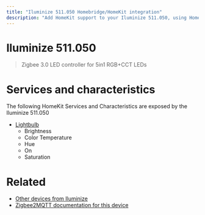 ```yaml
---
title: "Iluminize 511.050 Homebridge/HomeKit integration"
description: "Add HomeKit support to your Iluminize 511.050, using Homebridge, Zigbee2MQTT and homebridge-z2m."
---
```

<!---
This file has been GENERATED using src/docgen/docgen.ts
DO NOT EDIT THIS FILE MANUALLY!
-->
# Iluminize 511.050
> Zigbee 3.0 LED controller for 5in1 RGB+CCT LEDs


# Services and characteristics
The following HomeKit Services and Characteristics are exposed by
the Iluminize 511.050

* [Lightbulb](../../light.md)
  * Brightness
  * Color Temperature
  * Hue
  * On
  * Saturation


# Related
* [Other devices from Iluminize](../index.md#iluminize)
* [Zigbee2MQTT documentation for this device](https://www.zigbee2mqtt.io/devices/511.050.html)